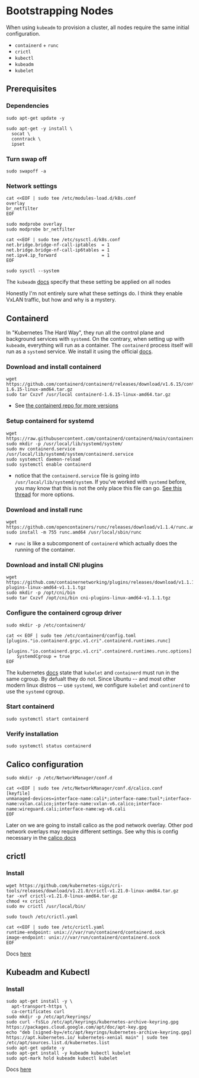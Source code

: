 # Bootstrapping Nodes

When using `kubeadm` to provision a cluster, all nodes require the same initial configuration.

- `containerd` + `runc`
- `crictl`
- `kubectl`
- `kubeadm`
- `kubelet`

## Prerequisites

### Dependencies
```
sudo apt-get update -y

sudo apt-get -y install \
  socat \
  conntrack \
  ipset
```

### Turn swap off
```
sudo swapoff -a
```

### Network settings
```
cat <<EOF | sudo tee /etc/modules-load.d/k8s.conf
overlay
br_netfilter
EOF

sudo modprobe overlay
sudo modprobe br_netfilter

cat <<EOF | sudo tee /etc/sysctl.d/k8s.conf
net.bridge.bridge-nf-call-iptables  = 1
net.bridge.bridge-nf-call-ip6tables = 1
net.ipv4.ip_forward                 = 1
EOF

sudo sysctl --system
```

The `kubeadm` [docs](https://kubernetes.io/docs/setup/production-environment/container-runtimes/#install-and-configure-prerequisites) specify that these setting be applied on all nodes

Honestly I'm not entirely sure what these settings do. I think they enable VxLAN traffic, but how and why is a mystery.

## Containerd

In "Kubernetes The Hard Way", they run all the control plane and background services with `systemd`. On the contrary, when setting up with `kubeadm`, everything will run as a container. The `containerd` process itself will run as a `systemd` service. We install it using the official [docs](https://github.com/containerd/containerd/blob/main/docs/getting-started.md#getting-started-with-containerd).

### Download and install containerd

```
wget https://github.com/containerd/containerd/releases/download/v1.6.15/containerd-1.6.15-linux-amd64.tar.gz
sudo tar Cxzvf /usr/local containerd-1.6.15-linux-amd64.tar.gz
```

- See [the containerd repo for more versions](https://github.com/containerd/containerd/releases)

### Setup containerd for systemd
```
wget https://raw.githubusercontent.com/containerd/containerd/main/containerd.service
sudo mkdir -p /usr/local/lib/systemd/system/
sudo mv containerd.service /usr/local/lib/systemd/system/containerd.service
sudo systemctl daemon-reload
sudo systemctl enable containerd
```

- notice that the `containerd.service` file is going into `/usr/local/lib/systemd/system`. If you've worked with `systemd` before, you may know that this is not the only place this file can go. [See this thread](https://askubuntu.com/questions/876733/where-are-the-systemd-units-services-located-in-ubuntu#answers) for more options.

### Download and install runc
```
wget https://github.com/opencontainers/runc/releases/download/v1.1.4/runc.amd64
sudo install -m 755 runc.amd64 /usr/local/sbin/runc
```

- `runc` is like a subcomponent of `containerd` which actually does the running of the container.

### Download and install CNI plugins
```
wget https://github.com/containernetworking/plugins/releases/download/v1.1.1/cni-plugins-linux-amd64-v1.1.1.tgz
sudo mkdir -p /opt/cni/bin
sudo tar Cxzvf /opt/cni/bin cni-plugins-linux-amd64-v1.1.1.tgz
```

### Configure the containerd cgroup driver
```
sudo mkdir -p /etc/containerd/

cat << EOF | sudo tee /etc/containerd/config.toml
[plugins."io.containerd.grpc.v1.cri".containerd.runtimes.runc]
  [plugins."io.containerd.grpc.v1.cri".containerd.runtimes.runc.options]
    SystemdCgroup = true
EOF
```

The kubernetes [docs](https://kubernetes.io/docs/setup/production-environment/container-runtimes/#cgroup-drivers) state that `kubelet` and `containerd` must run in the same cgroup. By defualt they do not. Since Ubuntu -- and most other modern linux distros -- use `systemd`, we configure `kubelet` and `continerd` to use the `systemd` cgroup.

### Start containerd
```
sudo systemctl start containerd
```

### Verify installation
```
sudo systemctl status containerd
```

## Calico configuration
```
sudo mkdir -p /etc/NetworkManager/conf.d

cat <<EOF | sudo tee /etc/NetworkManager/conf.d/calico.conf
[keyfile]
unmanaged-devices=interface-name:cali*;interface-name:tunl*;interface-name:vxlan.calico;interface-name:vxlan-v6.calico;interface-name:wireguard.cali;interface-name:wg-v6.cali
EOF
```

Later on we are going to install calico as the pod network overlay. Other pod network overlays may require different settings. See why this is config necessary in the [calico docs](https://projectcalico.docs.tigera.io/maintenance/troubleshoot/troubleshooting#configure-networkmanager)

## crictl

### Install
```
wget https://github.com/kubernetes-sigs/cri-tools/releases/download/v1.21.0/crictl-v1.21.0-linux-amd64.tar.gz
tar -xvf crictl-v1.21.0-linux-amd64.tar.gz
chmod +x crictl
sudo mv crictl /usr/local/bin/

sudo touch /etc/crictl.yaml

cat <<EOF | sudo tee /etc/crictl.yaml
runtime-endpoint: unix:///var/run/containerd/containerd.sock
image-endpoint: unix:///var/run/containerd/containerd.sock
EOF
```

Docs [here](https://kubernetes.io/docs/tasks/debug/debug-cluster/crictl/#before-you-begin)

## Kubeadm and Kubectl

### Install
```
sudo apt-get install -y \
  apt-transport-https \
  ca-certificates curl
sudo mkdir -p /etc/apt/keyrings/
sudo curl -fsSLo /etc/apt/keyrings/kubernetes-archive-keyring.gpg https://packages.cloud.google.com/apt/doc/apt-key.gpg
echo "deb [signed-by=/etc/apt/keyrings/kubernetes-archive-keyring.gpg] https://apt.kubernetes.io/ kubernetes-xenial main" | sudo tee /etc/apt/sources.list.d/kubernetes.list
sudo apt-get update -y
sudo apt-get install -y kubeadm kubectl kubelet
sudo apt-mark hold kubeadm kubectl kubelet
```

Docs [here](https://kubernetes.io/docs/setup/production-environment/tools/kubeadm/install-kubeadm/#installing-kubeadm-kubelet-and-kubectl)
